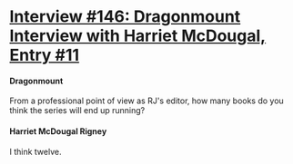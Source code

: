 # [Interview #146: Dragonmount Interview with Harriet McDougal, Entry #11](https://www.theoryland.com/intvmain.php?i=146#11)

#### Dragonmount

From a professional point of view as RJ's editor, how many books do you think the series will end up running?

#### Harriet McDougal Rigney

I think twelve.

